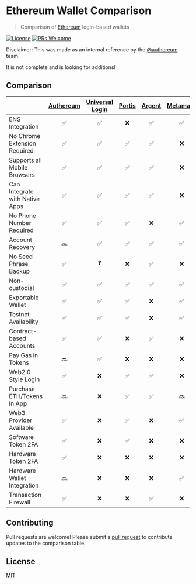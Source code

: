 # Ethereum Wallet Comparison

> Comparison of [Ethereum](https://www.ethereum.org/) login-based wallets

[![License](http://img.shields.io/badge/license-MIT-blue.svg)](https://raw.githubusercontent.com/shanefontaine/ethereum-wallet-comparison/master/LICENSE)
[![PRs Welcome](https://img.shields.io/badge/PRs-welcome-brightgreen.svg)](#contributing)

Disclaimer: This was made as an internal reference by the [@authereum](https://twitter.com/authereum) team.

It is not complete and is looking for additions!

## Comparison

|  | [Authereum](https://authereum.org) | [Universal Login](https://universallogin.io/) | [Portis](https://www.portis.io/) | [Argent](https://www.argent.xyz/) | [Metamask](https://metamask.io/) | [Abridged](https://abridged.github.io/splash/) | [Gnosis Safe](https://safe.gnosis.io/) | [Fortmatic](https://fortmatic.com/) | [Torus](https://tor.us) | [Dapper](https://www.dapperlabs.com/) | [Coinbase Wallet](https://wallet.coinbase.com/) | [Status](https://status.im/) | [Trust Wallet](https://trustwallet.com/) | [Ledger](https://www.ledger.com/) | [Squarelink](https://squarelink.com) | [ETHVault](https://ethvault.xyz) | [NiftyWallet](https://github.com/poanetwork/nifty-wallet) |
|---| :---: | :---: | :---: | :---: | :---: | :---: | :---: | :---: | :---: | :---: | :---: | :---: | :---: | :---: | :---: | :---: | :---: |
|ENS Integration                | ✅ | ✅ | ❌ | ✅ | ✅ | ✅ | ❌ | ❌ | ❌ | ❌ | ❌ | ✅ | ❌ | ❌ | ❌ | ✅ | ✅ |
|No Chrome Extension Required   | ✅ | ✅ | ✅ | ✅ | ❌ | ✅ | ❌ | ✅ | ❌ | ❌ | ✅ | ✅ | ✅ | ✅ | ✅ | ✅ | ❌ |
|Supports all Mobile Browsers   | ✅ | ✅ | ✅ | ✅ | ❌ | ✅ | ✅ | ✅ | ✅ | ❌ | ✅ | ✅ | ✅ | ❌ | ✅ | ✅ | ❌ |
|Can Integrate with Native Apps | ✅ | ✅ | ✅ | ✅ | ❌ | ✅ | ✅ | ✅ | ✅ | ❌ | ❌ | ❌ | ❌ | ❌ | ✅ | ❓ | ❌ |
|No Phone Number Required       | ✅ | ✅ | ✅ | ❌ | ✅ | ✅ | ✅ | ❌ | ✅ | ❌ | ❌ | ✅ | ✅ | ✅ | ✅ | ✅ | ✅ |
|Account Recovery               | 🔜 | ✅ | ✅ | ✅ | ✅ | ✅ | ❌ | ✅ | ✅ | ✅ | ✅ | ❌ | ✅ | ❌ | ✅ | ✅ | ✅ |
|No Seed Phrase Backup          | ✅ | ❓ | ❌ | ✅ | ❌ | ✅ | ❌ | ✅ | ✅ | ❌ | ❌ | ✅ | ❌ | ❌ | ✅ | ✅ | ❌ |
|Non-custodial                  | ✅ | ✅ | ✅ | ✅ | ✅ | ✅ | ✅ | ❌ | ✅ | ✅ | ✅ | ✅ | ❓ | ✅ | ✅ | ✅ | ✅ |
|Exportable Wallet              | ✅ | ✅ | ✅ | ❌ | ✅ | ✅ | ✅ | ✅ | ✅ | ❌ | ❌ | ❌ | ❌ | ✅ | ✅ | ✅ | ✅ |
|Testnet Availability           | ✅ | ✅ | ✅ | ❌ | ✅ | ✅ | ✅ | ✅ | ✅ | ❌ | ✅ | ✅ | ❌ | ✅ | ✅ | ✅ | ✅ |
|Contract-based Accounts        | ✅ | ✅ | ❌ | ✅ | ❌ | ✅ | ✅ | ❌ | ❌ | ✅ | ❌ | ❌ | ❌ | ❌ | ❌ | ❌ | ❌ |
|Pay Gas in Tokens              | 🔜 | ✅ | ❌ | ❌ | ❌ | ❌ | ✅ | ❌ | ❌ | ❌ | ❌ | ❌ | ❌ | ❌ | ❌ | ❌ | ❌ |
|Web2.0 Style Login             | ✅ | ❌ | ✅ | ✅ | ❌ | ✅ | ❌ | ✅ | ✅ | ✅ | ❌ | ✅ | ❌ | ❌ | ✅ | ✅ | ❌ |
|Purchase ETH/Tokens In App     | 🔜 | ❌ | ✅ | ✅ | 🔜 | 🔜 | ❌ | ❌ | ❌ | ✅ | ✅ | ❌ | ❌ | ❌ | ✅ | ❌ | ✅ |
|Web3 Provider Available        | ✅ | ❌ | ✅ | ❌ | ✅ | ❌ | ❌ | ✅ | ❌ | ✅ | ✅ | ❓ | ❓ | ❌ | ✅ | ❌ | ✅ |
|Software Token 2FA             | ✅ | ❌ | ✅ | ❌ | ❌ | ❌ | ❌ | ❌ | ❌ | ❌ | ❌ | ❓ | ❓ | ❌ | ✅ | ❌ | ❌ |
|Hardware Token 2FA             | ✅ | ❌ | ❌ | ❌ | ❌ | ❌ | ❌ | ❌ | ❌ | ❌ | ❌ | ❌ | ❌ | ❌ | ❌ | ❌ | ❌ |
|Hardware Wallet Integration    | 🔜 | ❌ | ❌ | ❌ | ✅ | ❌ | ❌ | ❌ | ❌ | ✅ | ❌ | ❓ | ❓ | ✅ | ❌ | ❌ | ✅ |
|Transaction Firewall           | ✅ | ❌ | ❌ | ✅ | ❌ | ❌ | ❌ | ❌ | ❌ | ❌ | ❌ | ❌ | ❌ | ❌ | ❌ | ❌ | ❌ |

## Contributing

Pull requests are welcome! Please submit a [pull request](https://github.com/shanefontaine/ethereum-wallet-comparison/compare) to contribute updates to the comparison table.

## License

[MIT](LICENSE)
